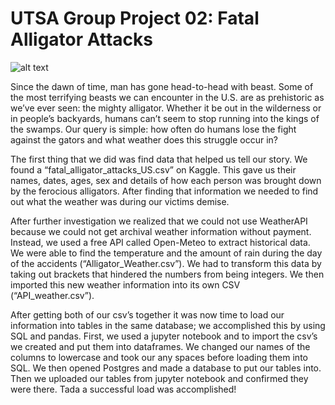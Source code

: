 # UTSA Group Project 02: Fatal Alligator Attacks

![alt text](https://img.freepik.com/premium-vector/monster-crocodile-holding-america-flag-with-scary-face_120675-456.jpg)

Since the dawn of time, man has gone head-to-head with beast. Some of the most terrifying beasts we can encounter in the U.S. are as prehistoric as we’ve ever seen: the mighty alligator. Whether it be out in the wilderness or in people’s backyards, humans can’t seem to stop running into the kings of the swamps. Our query is simple: how often do humans lose the fight against the gators and what weather does this struggle occur in?

The first thing that we did was find data that helped us tell our story. We found a “fatal_alligator_attacks_US.csv” on Kaggle. This gave us their names, dates, ages, sex and details of how each person was brought down by the ferocious alligators. After finding that information we needed to find out what the weather was during our victims demise.

After further investigation we realized that we could not use WeatherAPI because we could not get archival weather information without payment. Instead, we used a free API called Open-Meteo to extract historical data. We were able to find the temperature and the amount of rain during the day of the accidents (“Alligator_Weather.csv”). We had to transform this data by taking out brackets that hindered the numbers from being integers. We then imported this new weather information into its own CSV (“API_weather.csv”). 

After getting both of our csv’s together it was now time to load our information into tables in the same database; we accomplished this by using SQL and pandas. First, we used a jupyter notebook and to import the csv’s we created and put them into dataframes. We changed our names of the columns to lowercase and took our any spaces before loading them into SQL. We then opened Postgres and made a database to put our tables into. Then we uploaded our tables from jupyter notebook and confirmed they were there. Tada a successful load was accomplished!
